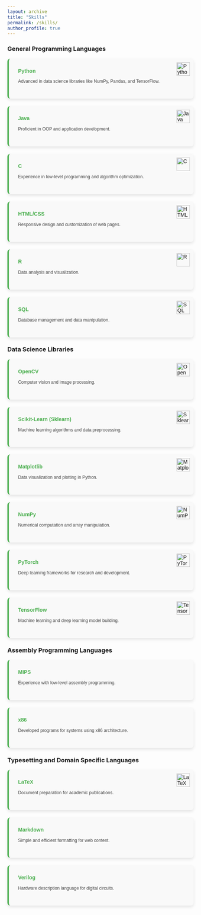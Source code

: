 ```yaml
---
layout: archive
title: "Skills"
permalink: /skills/
author_profile: true
---
```


### General Programming Languages

<div class="skills-section">
  <div class="skill-card">
    <img src="https://img.icons8.com/color/48/000000/python.png" alt="Python" class="icon">
    <h4>Python</h4>
    <p>Advanced in data science libraries like NumPy, Pandas, and TensorFlow.</p>
  </div>
  
  <div class="skill-card">
    <img src="https://img.icons8.com/color/48/000000/java-coffee-cup-logo.png" alt="Java" class="icon">
    <h4>Java</h4>
    <p>Proficient in OOP and application development.</p>
  </div>
  
  <div class="skill-card">
    <img src="https://img.icons8.com/color/48/000000/c-programming.png" alt="C" class="icon">
    <h4>C</h4>
    <p>Experience in low-level programming and algorithm optimization.</p>
  </div>

  <div class="skill-card">
    <img src="https://img.icons8.com/color/48/000000/html-5.png" alt="HTML" class="icon">
    <h4>HTML/CSS</h4>
    <p>Responsive design and customization of web pages.</p>
  </div>
  
  <div class="skill-card">
    <img src="https://img.icons8.com/color/48/000000/r.png" alt="R" class="icon">
    <h4>R</h4>
    <p>Data analysis and visualization.</p>
  </div>

  <div class="skill-card">
    <img src="https://img.icons8.com/color/48/000000/sql.png" alt="SQL" class="icon">
    <h4>SQL</h4>
    <p>Database management and data manipulation.</p>
  </div>
</div>

### Data Science Libraries

<div class="skills-section">
  <div class="skill-card">
    <img src="https://img.icons8.com/color/48/000000/opencv.png" alt="OpenCV" class="icon">
    <h4>OpenCV</h4>
    <p>Computer vision and image processing.</p>
  </div>

  <div class="skill-card">
    <img src="https://upload.wikimedia.org/wikipedia/commons/0/05/Scikit_learn_logo_small.svg" alt="Sklearn" class="icon">
    <h4>Scikit-Learn (Sklearn)</h4>
    <p>Machine learning algorithms and data preprocessing.</p>
  </div>

  <div class="skill-card">
    <img src="https://upload.wikimedia.org/wikipedia/commons/8/84/Matplotlib_icon.svg" alt="Matplotlib" class="icon">
    <h4>Matplotlib</h4>
    <p>Data visualization and plotting in Python.</p>
  </div>

  <div class="skill-card">
    <img src="https://img.icons8.com/color/48/000000/numpy.png" alt="NumPy" class="icon">
    <h4>NumPy</h4>
    <p>Numerical computation and array manipulation.</p>
  </div>

  <div class="skill-card">
    <img src="https://www.vectorlogo.zone/logos/pytorch/pytorch-icon.svg" alt="PyTorch" class="icon">
    <h4>PyTorch</h4>
    <p>Deep learning frameworks for research and development.</p>
  </div>

  <div class="skill-card">
    <img src="https://img.icons8.com/color/48/000000/tensorflow.png" alt="TensorFlow" class="icon">
    <h4>TensorFlow</h4>
    <p>Machine learning and deep learning model building.</p>
  </div>
</div>

### Assembly Programming Languages

<div class="skills-section">
  <div class="skill-card">
    <h4>MIPS</h4>
    <p>Experience with low-level assembly programming.</p>
  </div>
  
  <div class="skill-card">
    <h4>x86</h4>
    <p>Developed programs for systems using x86 architecture.</p>
  </div>
</div>

### Typesetting and Domain Specific Languages

<div class="skills-section">
  <div class="skill-card">
    <img src="https://img.icons8.com/color/48/000000/latex.png" alt="LaTeX" class="icon">
    <h4>LaTeX</h4>
    <p>Document preparation for academic publications.</p>
  </div>
  
  <div class="skill-card">
    <h4>Markdown</h4>
    <p>Simple and efficient formatting for web content.</p>
  </div>

  <div class="skill-card">
    <h4>Verilog</h4>
    <p>Hardware description language for digital circuits.</p>
  </div>
</div>

<style>
  /* Skills Section and Card Styles */
  .skills-section {
    display: grid;
    grid-template-columns: repeat(auto-fill, minmax(300px, 1fr));
    gap: 20px;
    font-family: Arial, sans-serif;
  }
  
  .skill-card {
    background-color: #f9f9f9;
    border-radius: 8px;
    padding: 25px;
    box-shadow: 0 4px 8px rgba(0, 0, 0, 0.1);
    border-left: 4px solid #4CAF50;
    position: relative;
    transition: transform 0.3s ease, box-shadow 0.3s ease;
  }

  .skill-card:hover {
    transform: translateY(-5px) scale(1.03);
    box-shadow: 0 8px 16px rgba(0, 0, 0, 0.2);
    background-color: #e8f5e9;
  }

  .skill-card h4 {
    color: #4CAF50;
    margin: 0 0 10px 0;
  }

  .skill-card p {
    color: #444;
    font-size: 0.85em; /* Smaller font size for description */
    line-height: 1.6;
  }

  /* Adjusted Icon Size */
  .icon {
    width: 36px;
    height: 36px;
    position: absolute;
    top: 10px;
    right: 10px;
    transition: transform 0.3s ease;
  }

  .icon:hover {
    transform: scale(1.2) rotate(15deg);
  }
</style>
